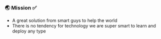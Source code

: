 ### 🌏 Mission ✅
* A great solution from smart guys to help the world 
* There is no tendency for technology we are super smart to learn and deploy any type  
